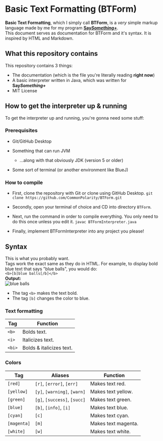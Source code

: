 # Basic Text Formatting (BTForm)
**Basic Text Formatting**, which I simply call **BTForm**, is a *very* simple markup language made by me for my program [**Say*Something+***](https://github.com/CommonPolarity/SaySomethingPlus).<br />
This document serves as documentation for BTForm and it's syntax. It is inspired by HTML and Markdown.

## What this repository contains
This repository contains 3 things:
- The documentation (which is the file you're literally reading **right now**)
- A basic interpreter written in Java, which was written for **Say*Something+***
- MIT License

## How to get the interpreter up & running
To get the interpreter up and running, you're gonna need some stuff:

### Prerequisites
- Git/GitHub Desktop
  
- Something that can run JVM
  - ...along with that obviously JDK (version 5 or older)
 
- Some sort of terminal (or another environment like BlueJ)

### How to compile

- First, clone the repository with Git or clone using GitHub Desktop.
```git clone https://github.com/CommonPolarity/BTForm.git```

- Secondly, open your terminal of choice and CD into directory `BTForm`.

- Next, run the command in order to compile everything. You only need to do this once unless you edit it.
```javac BTFormInterpreter.java```

- Finally, implement BTFormInterpreter into any project you please!

## Syntax
This is what you probably want.<br />
Tags work the exact same as they do in HTML. For example, to display bold blue text that says "blue balls", you would do:<br />
`<b>[b]blue balls[/b]</b>`<br />
**Output:**<br />
![blue balls](https://math.vercel.app/?color=blue&bgcolor=none&from=%5Ctextbf%7Bblue%5C%3Bballs%7D.svg)<br/>
- The tag `<b>` makes the text bold.<br />
- The tag `[b]` changes the color to blue.

### Text formatting
| **Tag**   | **Function**             |
|-----------|--------------------------|
| `<b> `    | Bolds text.              |
| `<i>`     | Italicizes text.         |
| `<bi>`    | Bolds & italicizes text. |

### Colors
| **Tag**     | **Aliases**                  | **Function**        |
|-------------|------------------------------|---------------------|
| `[red]`     | `[r]`, `[error]`, `[err]`    | Makes text red.     |
| `[yellow]`  | `[y]`, `[warning]`, `[warn]` | Makes text yellow.  |
| `[green]`   | `[g]`, `[success]`, `[succ]` | Makes text green.   |
| `[blue]`    | `[b]`, `[info]`, `[i]`       | Makes text blue.    |
| `[cyan]`    | `[c]`                        | Makes text cyan.    |
| `[magenta]` | `[m]`                        | Makes text magenta. |
| `[white]`   | `[w]`                        | Makes text white.   |
